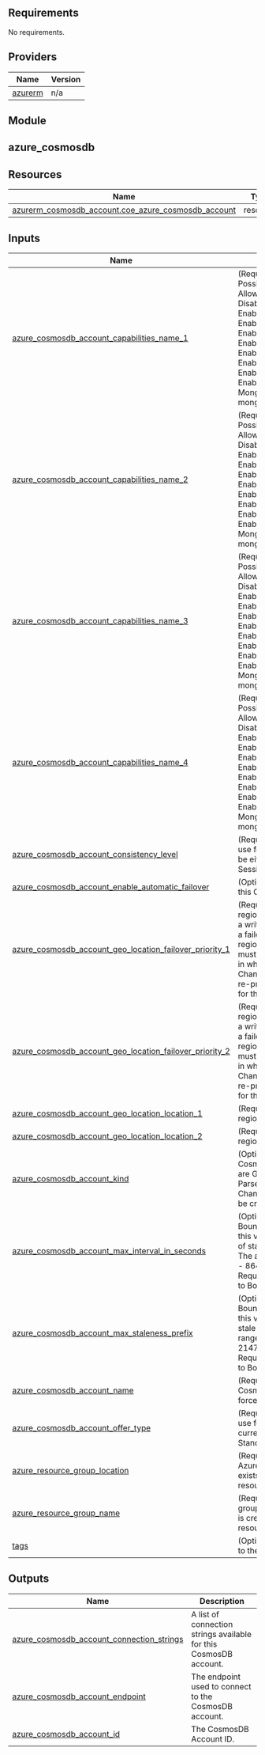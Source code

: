 ## Requirements

No requirements.

## Providers

| Name | Version |
|------|---------|
| <a name="provider_azurerm"></a> [azurerm](#provider\_azurerm) | n/a |

## Module

<h2> azure_cosmosdb </h2> 

## Resources

| Name | Type |
|------|------|
| [azurerm_cosmosdb_account.coe_azure_cosmosdb_account](https://registry.terraform.io/providers/hashicorp/azurerm/latest/docs/resources/cosmosdb_account) | resource |

## Inputs

| Name | Description | Type | Default | Required |
|------|-------------|------|---------|:--------:|
| <a name="input_azure_cosmosdb_account_capabilities_name_1"></a> [azure\_cosmosdb\_account\_capabilities\_name\_1](#input\_azure\_cosmosdb\_account\_capabilities\_name\_1) | (Required) The capability to enable - Possible values are AllowSelfServeUpgradeToMongo36, DisableRateLimitingResponses, EnableAggregationPipeline, EnableCassandra, EnableGremlin, EnableMongo, EnableMongo16MBDocumentSupport, EnableMongoRetryableWrites, EnableMongoRoleBasedAccessControl, EnableServerless, EnableTable, EnableUniqueCompoundNestedDocs, MongoDBv3.4 and mongoEnableDocLevelTTL. | `string` | n/a | yes |
| <a name="input_azure_cosmosdb_account_capabilities_name_2"></a> [azure\_cosmosdb\_account\_capabilities\_name\_2](#input\_azure\_cosmosdb\_account\_capabilities\_name\_2) | (Required) The capability to enable - Possible values are AllowSelfServeUpgradeToMongo36, DisableRateLimitingResponses, EnableAggregationPipeline, EnableCassandra, EnableGremlin, EnableMongo, EnableMongo16MBDocumentSupport, EnableMongoRetryableWrites, EnableMongoRoleBasedAccessControl, EnableServerless, EnableTable, EnableUniqueCompoundNestedDocs, MongoDBv3.4 and mongoEnableDocLevelTTL. | `string` | n/a | yes |
| <a name="input_azure_cosmosdb_account_capabilities_name_3"></a> [azure\_cosmosdb\_account\_capabilities\_name\_3](#input\_azure\_cosmosdb\_account\_capabilities\_name\_3) | (Required) The capability to enable - Possible values are AllowSelfServeUpgradeToMongo36, DisableRateLimitingResponses, EnableAggregationPipeline, EnableCassandra, EnableGremlin, EnableMongo, EnableMongo16MBDocumentSupport, EnableMongoRetryableWrites, EnableMongoRoleBasedAccessControl, EnableServerless, EnableTable, EnableUniqueCompoundNestedDocs, MongoDBv3.4 and mongoEnableDocLevelTTL. | `string` | n/a | yes |
| <a name="input_azure_cosmosdb_account_capabilities_name_4"></a> [azure\_cosmosdb\_account\_capabilities\_name\_4](#input\_azure\_cosmosdb\_account\_capabilities\_name\_4) | (Required) The capability to enable - Possible values are AllowSelfServeUpgradeToMongo36, DisableRateLimitingResponses, EnableAggregationPipeline, EnableCassandra, EnableGremlin, EnableMongo, EnableMongo16MBDocumentSupport, EnableMongoRetryableWrites, EnableMongoRoleBasedAccessControl, EnableServerless, EnableTable, EnableUniqueCompoundNestedDocs, MongoDBv3.4 and mongoEnableDocLevelTTL. | `string` | n/a | yes |
| <a name="input_azure_cosmosdb_account_consistency_level"></a> [azure\_cosmosdb\_account\_consistency\_level](#input\_azure\_cosmosdb\_account\_consistency\_level) | (Required) The Consistency Level to use for this CosmosDB Account - can be either BoundedStaleness, Eventual, Session, Strong or ConsistentPrefix. | `string` | n/a | yes |
| <a name="input_azure_cosmosdb_account_enable_automatic_failover"></a> [azure\_cosmosdb\_account\_enable\_automatic\_failover](#input\_azure\_cosmosdb\_account\_enable\_automatic\_failover) | (Optional) Enable automatic failover for this Cosmos DB account. | `bool` | n/a | no |
| <a name="input_azure_cosmosdb_account_geo_location_failover_priority_1"></a> [azure\_cosmosdb\_account\_geo\_location\_failover\_priority\_1](#input\_azure\_cosmosdb\_account\_geo\_location\_failover\_priority\_1) | (Required) The failover priority of the region. A failover priority of 0 indicates a write region. The maximum value for a failover priority = (total number of regions - 1). Failover priority values must be unique for each of the regions in which the database account exists. Changing this causes the location to be re-provisioned and cannot be changed for the location with failover priority 0. | `number` | n/a | yes |
| <a name="input_azure_cosmosdb_account_geo_location_failover_priority_2"></a> [azure\_cosmosdb\_account\_geo\_location\_failover\_priority\_2](#input\_azure\_cosmosdb\_account\_geo\_location\_failover\_priority\_2) | (Required) The failover priority of the region. A failover priority of 0 indicates a write region. The maximum value for a failover priority = (total number of regions - 1). Failover priority values must be unique for each of the regions in which the database account exists. Changing this causes the location to be re-provisioned and cannot be changed for the location with failover priority 0. | `number` | n/a | yes |
| <a name="input_azure_cosmosdb_account_geo_location_location_1"></a> [azure\_cosmosdb\_account\_geo\_location\_location\_1](#input\_azure\_cosmosdb\_account\_geo\_location\_location\_1) | (Required) The name of the Azure region to host replicated data. | `string` | n/a | yes |
| <a name="input_azure_cosmosdb_account_geo_location_location_2"></a> [azure\_cosmosdb\_account\_geo\_location\_location\_2](#input\_azure\_cosmosdb\_account\_geo\_location\_location\_2) | (Required) The name of the Azure region to host replicated data. | `string` | n/a | yes |
| <a name="input_azure_cosmosdb_account_kind"></a> [azure\_cosmosdb\_account\_kind](#input\_azure\_cosmosdb\_account\_kind) | (Optional) Specifies the Kind of CosmosDB to create - possible values are GlobalDocumentDB, MongoDB and Parse. Defaults to GlobalDocumentDB. Changing this forces a new resource to be created. | `string` | n/a | no |
| <a name="input_azure_cosmosdb_account_max_interval_in_seconds"></a> [azure\_cosmosdb\_account\_max\_interval\_in\_seconds](#input\_azure\_cosmosdb\_account\_max\_interval\_in\_seconds) | (Optional) When used with the Bounded Staleness consistency level, this value represents the time amount of staleness (in seconds) tolerated. The accepted range for this value is 5 - 86400 (1 day). Defaults to 5. Required when consistency\_level is set to BoundedStaleness. | `number` | n/a | no |
| <a name="input_azure_cosmosdb_account_max_staleness_prefix"></a> [azure\_cosmosdb\_account\_max\_staleness\_prefix](#input\_azure\_cosmosdb\_account\_max\_staleness\_prefix) | (Optional) When used with the Bounded Staleness consistency level, this value represents the number of stale requests tolerated. The accepted range for this value is 10 – 2147483647. Defaults to 100. Required when consistency\_level is set to BoundedStaleness. | `number` | n/a | no |
| <a name="input_azure_cosmosdb_account_name"></a> [azure\_cosmosdb\_account\_name](#input\_azure\_cosmosdb\_account\_name) | (Required) Specifies the name of the CosmosDB Account. Changing this forces a new resource to be created. | `string` | n/a | yes |
| <a name="input_azure_cosmosdb_account_offer_type"></a> [azure\_cosmosdb\_account\_offer\_type](#input\_azure\_cosmosdb\_account\_offer\_type) | (Required) Specifies the Offer Type to use for this CosmosDB Account; currently, this can only be set to Standard. | `string` | n/a | yes |
| <a name="input_azure_resource_group_location"></a> [azure\_resource\_group\_location](#input\_azure\_resource\_group\_location) | (Required) Specifies the supported Azure location where the resource exists. Changing this forces a new resource to be created. | `string` | n/a | yes |
| <a name="input_azure_resource_group_name"></a> [azure\_resource\_group\_name](#input\_azure\_resource\_group\_name) | (Required) The name of the resource group in which the CosmosDB Account is created. Changing this forces a new resource to be created. | `string` | n/a | yes |
| <a name="input_tags"></a> [tags](#input\_tags) | (Optional) A mapping of tags to assign to the resource. | `map(string)` | `{}` | no |

## Outputs

| Name | Description |
|------|-------------|
| <a name="output_azure_cosmosdb_account_connection_strings"></a> [azure\_cosmosdb\_account\_connection\_strings](#output\_azure\_cosmosdb\_account\_connection\_strings) | A list of connection strings available for this CosmosDB account. |
| <a name="output_azure_cosmosdb_account_endpoint"></a> [azure\_cosmosdb\_account\_endpoint](#output\_azure\_cosmosdb\_account\_endpoint) | The endpoint used to connect to the CosmosDB account. |
| <a name="output_azure_cosmosdb_account_id"></a> [azure\_cosmosdb\_account\_id](#output\_azure\_cosmosdb\_account\_id) | The CosmosDB Account ID. |
